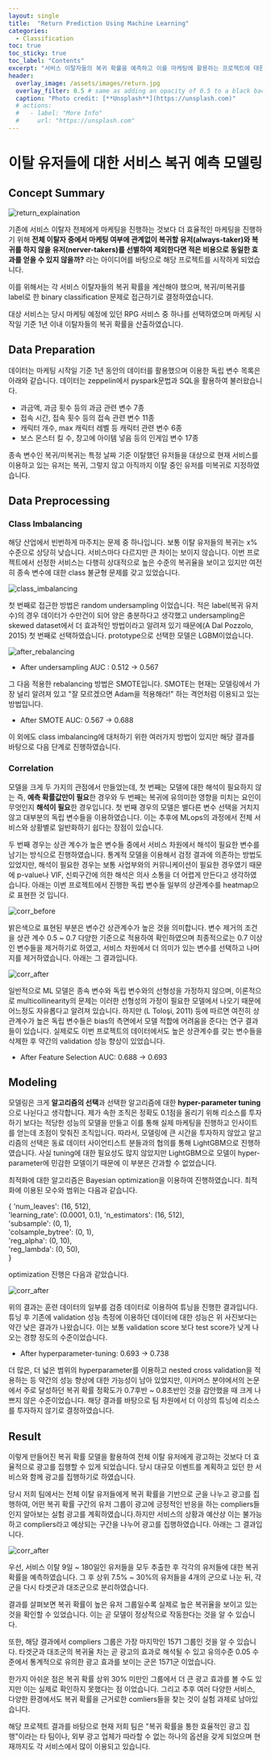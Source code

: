 ```yaml
---
layout: single
title:  "Return Prediction Using Machine Learning"
categories:
  - Classification
toc: true
toc_sticky: true
toc_label: "Contents"
excerpt: "서비스 이탈자들의 복귀 확률을 예측하고 이를 마케팅에 활용하는 프로젝트에 대한 소개 페이지 입니다."
header:
  overlay_image: /assets/images/return.jpg
  overlay_filter: 0.5 # same as adding an opacity of 0.5 to a black background
  caption: "Photo credit: [**Unsplash**](https://unsplash.com)"
  # actions:
  #   - label: "More Info"
  #     url: "https://unsplash.com"
---
```


# 이탈 유저들에 대한 서비스 복귀 예측 모델링

## Concept Summary

![return_explaination](/assets/images/return_exp.jpg)

기존에 서비스 이탈자 전체에게 마케팅을 진행하는 것보다 더 효율적인 마케팅을 진행하기 위해 **전체 이탈자 중에서 마케팅 여부에 관계없이 복귀할 유저(always-taker)와 복귀를 하지 않을 유저(nerver-takers)를 선별하여 제외한다면 적은 비용으로 동일한 효과를 얻을 수 있지 않을까?** 라는 아이디어를 바탕으로 해당 프로젝트를 시작하게 되었습니다.

이를 위해서는 각 서비스 이탈자들의 복귀 확률을 계산해야 했으며, 복귀/미복귀를 label로 한 binary classification 문제로 접근하기로 결정하였습니다.

대상 서비스는 당시 마케팅 예정에 있던 RPG 서비스 중 하나를 선택하였으며 마케팅 시작일 기준 1년 이내 이탈자들의 복귀 확률을 산출하였습니다.

## Data Preparation

 데이터는 마케팅 시작일 기준 1년 동안의 데이터를 활용했으며 이용한 독립 변수 목록은 아래와 같습니다. 데이터는 zeppelin에서 pyspark문법과 SQL을 활용하여 불러왔습니다.

 * 과금액, 과금 횟수 등의 과금 관련 변수 7종
 * 접속 시간, 접속 횟수 등의 접속 관련 변수 11종
 * 캐릭터 개수, max 캐릭터 레벨 등 캐릭터 관련 변수 6종
 * 보스 몬스터 킬 수, 창고에 아이템 넣음 등의 인게임 변수 17종

 종속 변수인 복귀/미복귀는 특정 날짜 기준 이탈했던 유저들을 대상으로 현재 서비스를 이용하고 있는 유저는 복귀, 그렇지 않고 아직까지 이탈 중인 유저를 미복귀로 지정하였습니다. 

## Data Preprocessing

### Class Imbalancing

해당 산업에서 빈번하게 마주치는 문제 중 하나입니다. 보통 이탈 유저들의 복귀는 x% 수준으로 상당히 낮습니다. 서비스마다 다르지만 큰 차이는 보이지 않습니다. 이번 프로젝트에서 선정한 서비스는 다행히 상대적으로 높은 수준의 복귀율을 보이고 있지만 여전히 종속 변수에 대한 class 불균형 문제를 갖고 있었습니다. 

![class_imbalancing](/assets/images/imbalancing.jpg)

첫 번째로 접근한 방법은 random undersampling 이었습니다. 적은 label(복귀 유저 수)의 경우 데이터가 수만건이 되어 양은 충분하다고 생각했고 undersampling은 skewed dataset에서 더 효과적인 방법이라고 알려져 있기 때문에(A Dal Pozzolo, 2015) 첫 번째로 선택하였습니다. prototype으로 선택한 모델은 LGBM이었습니다. 

![after_rebalancing](/assets/images/balancing.jpg)


* After undersampling AUC : 0.512 -> 0.567

그 다음 적용한 rebalancing 방법은 SMOTE입니다. SMOTE는 현재는 모델링에서 가장 널리 알려져 있고 "잘 모르겠으면 Adam을 적용해라!" 하는 격언처럼 이용되고 있는 방법입니다. 

* After SMOTE AUC: 0.567 -> 0.688

이 외에도 class imbalancing에 대처하기 위한 여러가지 방법이 있지만 해당 결과를 바탕으로 다음 단계로 진행하였습니다.


### Correlation


모델을 크게 두 가지의 관점에서 만들었는데, 첫 번째는 모델에 대한 해석이 필요하지 않는 즉, **예측 확률값만이 필요**한 경우와 두 번째는 복귀에 유의미한 영향을 미치는 요인이 무엇인지 **해석이 필요**한 경우입니다. 
첫 번째 경우의 모델은 별다른 변수 선택을 거치지 않고 대부분의 독립 변수들을 이용하였습니다. 이는 추후에 MLops의 과정에서 전체 서비스와 상황별로 일반화하기 쉽다는 장점이 있습니다.

두 번째 경우는 상관 계수가 높은 변수들 중에서 서비스 차원에서 해석이 필요한 변수를 남기는 방식으로 진행하였습니다. 통계적 모델을 이용해서 검정 결과에 의존하는 방법도 있었지만, 해석이 필요한 경우는 보통 사업부와의 커뮤니케이션이 필요한 경우였기 때문에 p-value나 VIF, 신뢰구간에 의한 해석은 의사 소통을 더 어렵게 만든다고 생각하였습니다. 아래는 이번 프로젝트에서 진행한 독립 변수들 일부의 상관계수를 heatmap으로 표현한 것 입니다.

![corr_before](/assets/images/corr_before.jpg)

밝은색으로 표현된 부분은 변수간 상관계수가 높은 것을 의미합니다. 변수 제거의 조건을 상관 계수 0.5 ~ 0.7 다양한 기준으로 적용하여 확인하였으며 최종적으로는 0.7 이상인 변수들을 제거하기로 하였고, 서비스 차원에서 더 의미가 있는 변수를 선택하고 나머지를 제거하였습니다. 아래는 그 결과입니다.

![corr_after](/assets/images/corr_after.jpg)

일반적으로 ML 모델은 종속 변수와 독립 변수와의 선형성을 가정하지 않으며, 이론적으로 multicollinearity의 문제는 이러한 선형성의 가정이 필요한 모델에서 나오기 때문에 어느정도 자유롭다고 알려져 있습니다. 하지만 (L Toloşi, 2011) 등에 따르면 여전히 상관계수가 높은 독립 변수들은 bias의 측면에서 모델 적합에 어려움을 준다는 연구 결과들이 있습니다.
실제로도 이번 프로젝트의 데이터에서도 높은 상관계수를 갖는 변수들을 삭제한 후 약간의 validation 성능 향상이 있었습니다. 

* After Feature Selection AUC: 0.688 -> 0.693



## Modeling

모델링은 크게 **알고리즘의 선택**과 선택한 알고리즘에 대한 **hyper-parameter tuning**으로 나뉜다고 생각합니다. 제가 속한 조직은 정확도 0.1점을 올리기 위해 리소스를 투자하기 보다는 적당한 성능의 모델을 만들고 이를 통해 실제 마케팅을 진행하고 인사이트를 얻는데 초점이 맞춰진 조직입니다. 따라서, 모델링에 큰 시간을 투자하지 않았고 알고리즘의 선택은 동료 데이터 사이언티스트 분들과의 협의를 통해 LightGBM으로 진행하였습니다. 사실 tuning에 대한 필요성도 많지 않았지만 LightGBM으로 모델이 hyper-parameter에 민감한 모델이기 때문에 이 부분은 간과할 수 없었습니다.

최적화에 대한 알고리즘은 Bayesian optimization을 이용하여 진행하였습니다. 최적화에 이용된 모수와 범위는 다음과 같습니다.

{
    'num_leaves': (16, 512),       
    'learning_rate': (0.0001, 0.1), 
    'n_estimators': (16, 512),    
    'subsample': (0, 1),             
    'colsample_bytree': (0, 1),     
    'reg_alpha': (0, 10),           
    'reg_lambda': (0, 50),           
}

optimization 진행은 다음과 같았습니다.

![corr_after](/assets/images/return_model_opt.png)

위의 결과는 훈련 데이터의 일부를 검증 데이터로 이용하여 튜닝을 진행한 결과입니다. 튜닝 후 기존에 validation 성능 측정에 이용하던 데이터에 대한 성능은 위 사진보다는 약간 낮은 결과가 나왔습니다. 이는 보통 validation score 보다 test score가 낮게 나오는 경향 정도의 수준이었습니다.

* After hyperparameter-tuning: 0.693 -> 0.738

더 많은, 더 넓은 범위의 hyperparameter를 이용하고 nested cross validation을 적용하는 등 약간의 성능 향상에 대한 가능성이 남아 있었지만, 이커머스 분야에서의 논문에서 주로 달성하던 복귀 확률 정확도가 0.7후반 ~ 0.8초반인 것을 감안했을 때 크게 나쁘지 않은 수준이었습니다. 해당 결과를 바탕으로 팀 차원에서 더 이상의 튜닝에 리소스를 투자하지 않기로 결정하였습니다. 


## Result

이렇게 만들어진 복귀 확률 모델을 활용하여 전체 이탈 유저에게 광고하는 것보다 더 효율적으로 광고를 집행할 수 있게 되었습니다.
당시 대규모 이벤트를 계획하고 있던 한 서비스와 함께 광고를 집행하기로 하였습니다.

당시 저희 팀에서는 전체 이탈 유저들에게 복귀 확률을 기반으로 군을 나누고 광고를 집행하여, 어떤 복귀 확률 구간의 유저 그룹이 광고에 긍정적인 반응을 하는 compliers들인지 알아보는 실험 광고를 계획하였습니다.하지만 서비스의 상황과 예산상 이는 불가능하고 compliers라고 예상되는 구간을 나누어 광고를 집행하였습니다. 아래는 그 결과입니다.


![corr_after](/assets/images/return_prediction_result.png)


우선, 서비스 이탈 9일 ~ 180일인 유저들을 모두 추출한 후 각각의 유저들에 대한 복귀 확률을 예측하였습니다.
그 후 상위 7.5% ~ 30%의 유저들을 4개의 군으로 나눈 뒤, 각 군을 다시 타겟군과 대조군으로 분리하였습니다.

결과를 살펴보면 복귀 확률이 높은 유저 그룹일수록 실제로 높은 복귀율을 보이고 있는 것을 확인할 수 있었습니다. 이는 곧 모델이 정상적으로 작동한다는 것을 알 수 있습니다.

또한, 해당 결과에서 compliers 그룹은 가장 마지막인 1571 그룹인 것을 알 수 있습니다. 타겟군과 대조군의 복귀율 차는 곧 광고의 효과로 해석될 수 있고 유의수준 0.05 수준에서 통계적으로 유의한 광고 효과를 보이는 군은 1571군 이었습니다.

한가지 아쉬운 점은 복귀 확률 상위 30% 미만인 그룹에서 더 큰 광고 효과를 볼 수도 있지만 이는 실제로 확인하지 못했다는 점 이었습니다. 그리고 추후 여러 다양한 서비스, 다양한 환경에서도 복귀 확률을 근거로한 comliers들을 찾는 것이 실험 과제로 남아있습니다.

해당 프로젝트 결과를 바탕으로 현재 저희 팀은 "복귀 확률을 통한 효율적인 광고 집행"이라는 타 팀이나, 외부 광고 업체가 따라할 수 없는 하나의 옵션을 갖게 되었으며 현재까지도 각 서비스에서 많이 이용되고 있습니다. 
